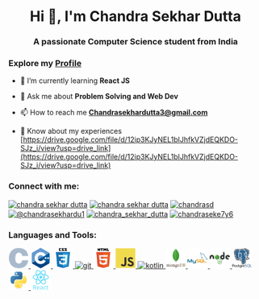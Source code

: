 <h1 align="center">Hi 👋, I'm Chandra Sekhar Dutta</h1>
<h3 align="center">A passionate Computer Science student from India</h3>

<h3>Explore my <a href="https://portfolio-chandra-sekhar-duttas-projects.vercel.app/" target="_blank">Profile</a></h3>

- 🌱 I’m currently learning **React JS**

- 💬 Ask me about **Problem Solving and Web Dev**

- 📫 How to reach me **Chandrasekhardutta3@gmail.com**

- 📄 Know about my experiences [https://drive.google.com/file/d/12ip3KJyNEL1blJhfkVZjdEQKDO-SJz_i/view?usp=drive_link](https://drive.google.com/file/d/12ip3KJyNEL1blJhfkVZjdEQKDO-SJz_i/view?usp=drive_link)

<h3 align="left">Connect with me:</h3>
<p align="left">
<a href="https://linkedin.com/in/chandra sekhar dutta" target="blank"><img align="center" src="https://raw.githubusercontent.com/rahuldkjain/github-profile-readme-generator/master/src/images/icons/Social/linked-in-alt.svg" alt="chandra sekhar dutta" height="30" width="40" /></a>
<a href="https://fb.com/chandra sekhar dutta" target="blank"><img align="center" src="https://raw.githubusercontent.com/rahuldkjain/github-profile-readme-generator/master/src/images/icons/Social/facebook.svg" alt="chandra sekhar dutta" height="30" width="40" /></a>
<a href="https://www.codechef.com/users/chandrasd" target="blank"><img align="center" src="https://cdn.jsdelivr.net/npm/simple-icons@3.1.0/icons/codechef.svg" alt="chandrasd" height="30" width="40" /></a>
<a href="https://www.hackerrank.com/@chandrasekhardu1" target="blank"><img align="center" src="https://raw.githubusercontent.com/rahuldkjain/github-profile-readme-generator/master/src/images/icons/Social/hackerrank.svg" alt="@chandrasekhardu1" height="30" width="40" /></a>
<a href="https://www.leetcode.com/chandra_sekhar_dutta" target="blank"><img align="center" src="https://raw.githubusercontent.com/rahuldkjain/github-profile-readme-generator/master/src/images/icons/Social/leet-code.svg" alt="chandra_sekhar_dutta" height="30" width="40" /></a>
<a href="https://auth.geeksforgeeks.org/user/chandraseke7y6" target="blank"><img align="center" src="https://raw.githubusercontent.com/rahuldkjain/github-profile-readme-generator/master/src/images/icons/Social/geeks-for-geeks.svg" alt="chandraseke7y6" height="30" width="40" /></a>
</p>

<h3 align="left">Languages and Tools:</h3>
<p align="left"> <a href="https://www.cprogramming.com/" target="_blank" rel="noreferrer"> <img src="https://raw.githubusercontent.com/devicons/devicon/master/icons/c/c-original.svg" alt="c" width="40" height="40"/> </a> <a href="https://www.w3schools.com/cpp/" target="_blank" rel="noreferrer"> <img src="https://raw.githubusercontent.com/devicons/devicon/master/icons/cplusplus/cplusplus-original.svg" alt="cplusplus" width="40" height="40"/> </a> <a href="https://www.w3schools.com/css/" target="_blank" rel="noreferrer"> <img src="https://raw.githubusercontent.com/devicons/devicon/master/icons/css3/css3-original-wordmark.svg" alt="css3" width="40" height="40"/> </a> <a href="https://git-scm.com/" target="_blank" rel="noreferrer"> <img src="https://www.vectorlogo.zone/logos/git-scm/git-scm-icon.svg" alt="git" width="40" height="40"/> </a> <a href="https://www.w3.org/html/" target="_blank" rel="noreferrer"> <img src="https://raw.githubusercontent.com/devicons/devicon/master/icons/html5/html5-original-wordmark.svg" alt="html5" width="40" height="40"/> </a> <a href="https://developer.mozilla.org/en-US/docs/Web/JavaScript" target="_blank" rel="noreferrer"> <img src="https://raw.githubusercontent.com/devicons/devicon/master/icons/javascript/javascript-original.svg" alt="javascript" width="40" height="40"/> </a> <a href="https://kotlinlang.org" target="_blank" rel="noreferrer"> <img src="https://www.vectorlogo.zone/logos/kotlinlang/kotlinlang-icon.svg" alt="kotlin" width="40" height="40"/> </a> <a href="https://www.mongodb.com/" target="_blank" rel="noreferrer"> <img src="https://raw.githubusercontent.com/devicons/devicon/master/icons/mongodb/mongodb-original-wordmark.svg" alt="mongodb" width="40" height="40"/> </a> <a href="https://www.mysql.com/" target="_blank" rel="noreferrer"> <img src="https://raw.githubusercontent.com/devicons/devicon/master/icons/mysql/mysql-original-wordmark.svg" alt="mysql" width="40" height="40"/> </a> <a href="https://nodejs.org" target="_blank" rel="noreferrer"> <img src="https://raw.githubusercontent.com/devicons/devicon/master/icons/nodejs/nodejs-original-wordmark.svg" alt="nodejs" width="40" height="40"/> </a> <a href="https://www.postgresql.org" target="_blank" rel="noreferrer"> <img src="https://raw.githubusercontent.com/devicons/devicon/master/icons/postgresql/postgresql-original-wordmark.svg" alt="postgresql" width="40" height="40"/> </a> <a href="https://www.python.org" target="_blank" rel="noreferrer"> <img src="https://raw.githubusercontent.com/devicons/devicon/master/icons/python/python-original.svg" alt="python" width="40" height="40"/> </a> <a href="https://reactjs.org/" target="_blank" rel="noreferrer"> <img src="https://raw.githubusercontent.com/devicons/devicon/master/icons/react/react-original-wordmark.svg" alt="react" width="40" height="40"/> </a> </p>


